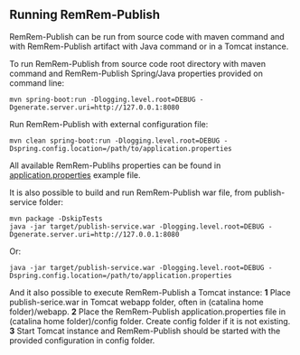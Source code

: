 ## Running RemRem-Publish

RemRem-Publish can be run from source code with maven command and with RemRem-Publish artifact with Java command or in a Tomcat instance.

To run RemRem-Publish from source code root directory with maven command and RemRem-Publish Spring/Java properties provided on command line:

    mvn spring-boot:run -Dlogging.level.root=DEBUG -Dgenerate.server.uri=http://127.0.0.1:8080

Run RemRem-Publish with external configuration file:

    mvn clean spring-boot:run -Dlogging.level.root=DEBUG -Dspring.config.location=/path/to/application.properties

All available RemRem-Publihs properties can be found in [application.properties](https://github.com/eiffel-community/eiffel-remrem-publish/blob/master/publish-service/src/main/resources/application.properties) example file.


It is also possible to build and run RemRem-Publish war file, from publish-service folder:

    mvn package -DskipTests
    java -jar target/publish-service.war -Dlogging.level.root=DEBUG -Dgenerate.server.uri=http://127.0.0.1:8080

Or:

    java -jar target/publish-service.war -Dlogging.level.root=DEBUG -Dspring.config.location=/path/to/application.properties

And it also possible to execute RemRem-Publish a Tomcat instance:
**1** Place publish-serice.war in Tomcat webapp folder, often in (catalina home folder)/webapp.
**2** Place the RemRem-Publish application.properties file in (catalina home folder)/config folder. Create config folder if it is not existing.
**3** Start Tomcat instance and RemRem-Publish should be started with the provided configuration in config folder.

